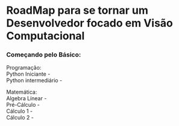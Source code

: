 # RoadMap para se tornar um Desenvolvedor focado em Visão Computacional



<h3>Começando pelo Básico:</h3>

<p>Programação:<br>
Python Iniciante - <br>
Python intermediário - <br></p>


<p>Matemática:<br>
Algebra Línear - <br>
Pré-Cálculo - <br>
Cálculo 1 - <br>
Cálculo 2 -<br><p/>

